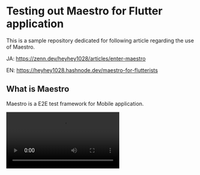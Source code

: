# Testing out Maestro for Flutter application
This is a sample repository dedicated for following article regarding the use of Maestro.

JA: https://zenn.dev/heyhey1028/articles/enter-maestro

EN: https://heyhey1028.hashnode.dev/maestro-for-flutterists

## What is Maestro
Maestro is a E2E test framework for Mobile application.

<video src="https://github.com/heyhey1028/flutter_maestro_sample/assets/44666053/b8e32281-84c8-4658-ad02-5dfaa3147f20">




